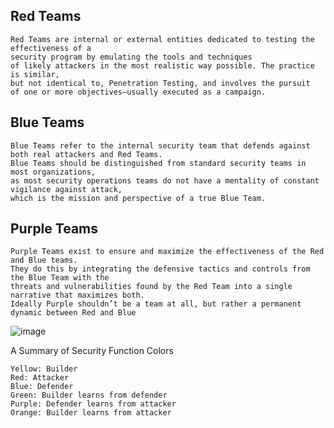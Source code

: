 


## Red Teams
```
Red Teams are internal or external entities dedicated to testing the effectiveness of a
security program by emulating the tools and techniques
of likely attackers in the most realistic way possible. The practice is similar,
but not identical to, Penetration Testing, and involves the pursuit
of one or more objectives—usually executed as a campaign.
```


## Blue Teams
```
Blue Teams refer to the internal security team that defends against both real attackers and Red Teams.
Blue Teams should be distinguished from standard security teams in most organizations,
as most security operations teams do not have a mentality of constant vigilance against attack,
which is the mission and perspective of a true Blue Team.
```

## Purple Teams
```
Purple Teams exist to ensure and maximize the effectiveness of the Red and Blue teams.
They do this by integrating the defensive tactics and controls from the Blue Team with the
threats and vulnerabilities found by the Red Team into a single narrative that maximizes both.
Ideally Purple shouldn’t be a team at all, but rather a permanent dynamic between Red and Blue
```
![image](https://user-images.githubusercontent.com/64751167/207083753-66b4d72f-570b-4a9d-86c2-fd7b05f4300f.png)

A Summary of Security Function Colors

    Yellow: Builder
    Red: Attacker
    Blue: Defender
    Green: Builder learns from defender
    Purple: Defender learns from attacker
    Orange: Builder learns from attacker
    
